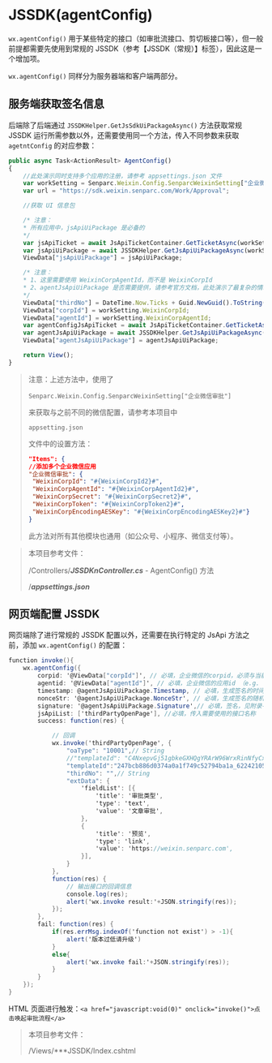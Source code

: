 # JSSDK(agentConfig)

`wx.agentConfig()` 用于某些特定的接口（如审批流接口、剪切板接口等），但一般前提都需要先使用到常规的 JSSDK（参考【JSSDK（常规）】标签），因此这是一个增加项。

`wx.agentConfig()` 同样分为服务器端和客户端两部分。

## 服务端获取签名信息

后端除了后端通过 `JSSDKHelper.GetJsSdkUiPackageAsync()` 方法获取常规 JSSDK 运行所需参数以外，还需要使用同一个方法，传入不同参数来获取 `agetntConfig` 的对应参数：

```js
public async Task<ActionResult> AgentConfig()
{
    //此处演示同时支持多个应用的注册，请参考 appsettings.json 文件
    var workSetting = Senparc.Weixin.Config.SenparcWeixinSetting["企业微信审批"] as ISenparcWeixinSettingForWork;
    var url = "https://sdk.weixin.senparc.com/Work/Approval";

    //获取 UI 信息包

    /* 注意：
    * 所有应用中，jsApiUiPackage 是必备的
    */
    var jsApiTicket = await JsApiTicketContainer.GetTicketAsync(workSetting.WeixinCorpId, workSetting.WeixinCorpSecret, false);
    var jsApiUiPackage = await JSSDKHelper.GetJsApiUiPackageAsync(workSetting.WeixinCorpId, workSetting.WeixinCorpSecret, url, jsApiTicket, false);
    ViewData["jsApiUiPackage"] = jsApiUiPackage;

    /* 注意：
    * 1、这里需要使用 WeixinCorpAgentId，而不是 WeixinCorpId
    * 2、agentJsApiUiPackage 是否需要提供，请参考官方文档，此处演示了最复杂的情况
    */
    ViewData["thirdNo"] = DateTime.Now.Ticks + Guid.NewGuid().ToString("n");
    ViewData["corpId"] = workSetting.WeixinCorpId;
    ViewData["agentId"] = workSetting.WeixinCorpAgentId;
    var agentConfigJsApiTicket = await JsApiTicketContainer.GetTicketAsync(workSetting.WeixinCorpId, workSetting.WeixinCorpSecret, true);
    var agentJsApiUiPackage = await JSSDKHelper.GetJsApiUiPackageAsync(workSetting.WeixinCorpId, workSetting.WeixinCorpSecret, url, agentConfigJsApiTicket, true);
    ViewData["agentJsApiUiPackage"] = agentJsApiUiPackage;

    return View();
}
```

> 注意：上述方法中，使用了
>
> `Senparc.Weixin.Config.SenparcWeixinSetting["企业微信审批"]`
>
> 来获取与之前不同的微信配置，请参考本项目中
>
> `appsetting.json`
>
> 文件中的设置方法：
>
> ```json
> "Items": {
> //添加多个企业微信应用
> "企业微信审批": {
>  "WeixinCorpId": "#{WeixinCorpId2}#",
>  "WeixinCorpAgentId": "#{WeixinCorpAgentId2}#",
>  "WeixinCorpSecret": "#{WeixinCorpSecret2}#",
>  "WeixinCorpToken": "#{WeixinCorpToken2}#",
>  "WeixinCorpEncodingAESKey": "#{WeixinCorpEncodingAESKey2}#"}
> }
> ```
>
> 此方法对所有其他模块也通用（如公众号、小程序、微信支付等）。

> 本项目参考文件：
>
> /Controllers/**_JSSDKnController.cs_** - AgentConfig() 方法
>
> /**_appsettings.json_**

## 网页端配置 JSSDK

网页端除了进行常规的 JSSDK 配置以外，还需要在执行特定的 JsApi 方法之前，添加 `wx.agentConfig()` 的配置：

```c#
function invoke(){
    wx.agentConfig({
        corpid: '@ViewData["corpId"]', // 必填，企业微信的corpid，必须与当前登录的企业一致
        agentid: '@ViewData["agentId"]', // 必填，企业微信的应用id （e.g. 1000247）
        timestamp: @agentJsApiUiPackage.Timestamp, // 必填，生成签名的时间戳
        nonceStr: '@agentJsApiUiPackage.NonceStr', // 必填，生成签名的随机串
        signature: '@agentJsApiUiPackage.Signature',// 必填，签名，见附录-JS-SDK使用权限签名算法
        jsApiList: ['thirdPartyOpenPage'], //必填，传入需要使用的接口名称
        success: function(res) {

            // 回调
            wx.invoke('thirdPartyOpenPage', {
                "oaType": "10001",// String
                //"templateId": "C4NxepvGj51gbkeGXHQgYRArW96WrxRinNfyCxo7N",//SYS
                "templateId":"247bcb886d0374a0a1f749c52794ba1a_622421053",// Open
                "thirdNo": "",// String
                "extData": {
                    'fieldList': [{
                        'title': '审批类型',
                        'type': 'text',
                        'value': '文章审批',
                    },
                    {
                        'title': '预览',
                        'type': 'link',
                        'value': 'https://weixin.senparc.com',
                    }],
                }
            },
            function(res) {
                // 输出接口的回调信息
                console.log(res);
                alert('wx.invoke result:'+JSON.stringify(res));
            });
        },
        fail: function(res) {
            if(res.errMsg.indexOf('function not exist') > -1){
                alert('版本过低请升级')
            }
            else{
                alert('wx.invoke fail:'+JSON.stringify(res));
            }
        }
    });
}
```

HTML 页面进行触发：`<a href="javascript:void(0)" onclick="invoke()">点击唤起审批流程</a>`

> 本项目参考文件：
>
> /Views/\*\*\*JSSDK/Index.cshtml
